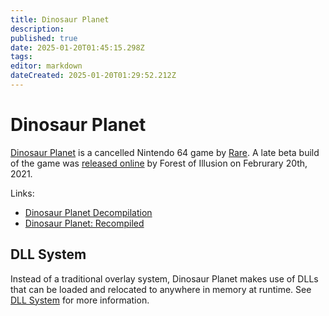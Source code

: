 ```yaml
---
title: Dinosaur Planet
description: 
published: true
date: 2025-01-20T01:45:15.298Z
tags: 
editor: markdown
dateCreated: 2025-01-20T01:29:52.212Z
---
```


# Dinosaur Planet

[Dinosaur Planet](https://www.rarewiki.com/wiki/Dinosaur_Planet) is a cancelled Nintendo 64 game by [Rare](https://www.rarewiki.com/wiki/Rare_Ltd.). A late beta build of the game was [released online](https://x.com/forestillusion/status/1363090008916193282) by Forest of Illusion on Februrary 20th, 2021.

Links:
- [Dinosaur Planet Decompilation](https://github.com/zestydevy/dinosaur-planet)
- [Dinosaur Planet: Recompiled](https://github.com/Francessco121/dino-recomp)

## DLL System
Instead of a traditional overlay system, Dinosaur Planet makes use of DLLs that can be loaded and relocated to anywhere in memory at runtime. See [DLL System](/projects/nintendo-64/dinosaur-planet/dll-system) for more information.
